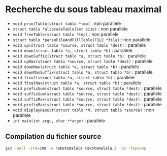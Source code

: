 # Recherche du sous tableau maximal

* `void printTablo(struct tablo *tmp)` : non parallele
* `struct tablo *allocateTablo(int size)` : non parallele
* `void freeTablo(struct tablo *tmp)` : non parallele
* `struct tablo *parseFileAndFillTablo(FILE *file)` : non parallele
* `void up(struct tablo *source, struct tablo *dest)` : parallele
* `void down(struct tablo *a, struct tablo *b)` : parallele
* `void downSuffix(struct tablo *a, struct tablo *b)` : parallele
* `void upMax(struct tablo *source, struct tablo *dest)` : parallele
* `void downMax(struct tablo *a, struct tablo *b)` : parallele
* `void downMaxSuffix(struct tablo *a, struct tablo *b)` : parallele
* `void final(struct tablo *a, struct tablo *b)` : parallele
* `void finalMax(struct tablo *a, struct tablo *b)` : parallele
* `void prefixSum(struct tablo *source, struct tablo *dest)` : parallele
* `void suffixSum(struct tablo *source, struct tablo *dest)` : parallele
* `void suffixMax(struct tablo *source, struct tablo *dest)` : parallele
* `void prefixMax(struct tablo *source, struct tablo *dest)` : parallele
* `void displayResult(struct tablo *M, struct tablo *source)` : non parallele
* `int main(int argc, char **argv)` : parallele

## Compilation du fichier source

```bash
gcc -Wall -std=c99 -o rakotomalala rakotomalala.c -lm -fopenmp
```